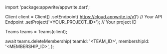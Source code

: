 import 'package:appwrite/appwrite.dart';

Client client = Client()
    .setEndpoint('https://cloud.appwrite.io/v1') // Your API Endpoint
    .setProject('<YOUR_PROJECT_ID>'); // Your project ID

Teams teams = Teams(client);

await teams.deleteMembership(
    teamId: '<TEAM_ID>',
    membershipId: '<MEMBERSHIP_ID>',
);
